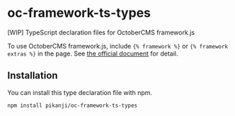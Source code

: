 # oc-framework-ts-types
[WIP] TypeScript declaration files for OctoberCMS framework.js

To use OctoberCMS framework.js, include `{% framework %}` or `{% framework extras %}` in the page.
See [the official document](https://octobercms.com/docs/ajax/introduction#framework-script) for detail.

## Installation
You can install this type declaration file with npm.

```bash
npm install pikanji/oc-framework-ts-types
```
